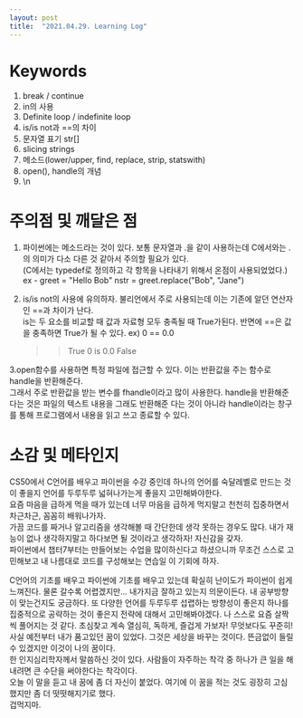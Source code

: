```yaml
---
layout: post
title:  "2021.04.29. Learning Log"
---
```


# Keywords
  
1. break / continue  
2. in의 사용  
3. Definite loop / indefinite loop  
4. is/is not과 ==의 차이  
5. 문자열 표기 str[]  
6. slicing strings  
7. 메소드(lower/upper, find, replace, strip, statswith)  
8. open(), handle의 개념  
9. \n  
  
  
# 주의점 및 깨달은 점
  
1. 파이썬에는 메소드라는 것이 있다. 보통 문자열과 .을 같이 사용하는데 C에서와는 .의 의미가 다소 다른 것 같아서 주의할 필요가 있다.  
 (C에서는 typedef로 정의하고 각 항목을 나타내기 위해서 온점이 사용되었었다.)
ex - greet = "Hello Bob"
     nstr = greet.replace("Bob", "Jane")
  
  
2. is/is not의 사용에 유의하자. 불리언에서 주로 사용되는데 이는 기존에 알던 연산자인 ==과 차이가 난다.  
 is는 두 요소를 비교할 때 값과 자료형 모두 충족될 때 True가된다. 반면에 ==은 값을 충족하면 True가 될 수 있다.
 ex) 0 == 0.0
   >> True
     0 is 0.0
   >> False
  
  
3.open함수를 사용하면 특정 파일에 접근할 수 있다. 이는 반환값을 주는 함수로 handle을 반환해준다.  
그래서 주로 반환값을 받는 변수를 fhandle이라고 많이 사용한다. handle을 반환해준 다는 것은 파일의 텍스트 내용을 그래도 반환해준 다는 것이 아니라
handle이라는 창구를 통해 프로그램에서 내용을 읽고 쓰고 종료할 수 있다.
  
  
# 소감 및 메타인지
  
CS50에서 C언어를 배우고 파이썬을 수강 중인데 하나의 언어를 숙달레벨로 만드는 것이 좋을지 언어를 두루두루 넓혀나가는게 좋을지 고민해봐야한다.  
요즘 마음을 급하게 먹을 때가 있는데 너무 마음을 급하게 먹지말고 천천히 집중하면서 차근차근, 꼼꼼히 배워나가자.  
가끔 코드를 짜거나 알고리즘을 생각해볼 때 간단한데 생각 못하는 경우도 많다. 내가 재능이 없나 생각하지말고 하다보면 될 것이라고 생각하자! 자신감을 갖자.  
파이썬에서 챕터7부터는 만들어보는 수업을 많이하신다고 하셨으니까 무조건 스스로 고민해보고 내 나름대로 코드를 구성해보는 연습일 이 기회에 하자.
  
C언어의 기초를 배우고 파이썬에 기초를 배우고 있는데 확실히 난이도가 파이썬이 쉽게 느껴진다. 물론 갈수록 어렵겠지만... 내가지금 잘하고 있는지 의문이든다.
내 공부방향이 맞는건지도 궁금하다. 또 다양한 언어를 두루두루 섭렵하는 방향성이 좋은지 하나를 집중적으로 공략하는 것이 좋은지 전략에 대해서 고민해봐야겠다.
나 스스로 요즘 살짝씩 풀어지는 것 같다. 초심찾고 계속 열심히, 독하게, 즐겁게 가보자! 무엇보다도 꾸준히!  
사실 예전부터 내가 품고있던 꿈이 있었다. 그것은 세상을 바꾸는 것이다. 뜬금없이 들릴 수 있겠지만 이것이 나의 꿈이다.  
한 인지심리학자께서 말씀하신 것이 있다. 사람들이 자주하는 착각 중 하나가 큰 일을 해내려면 큰 수단을 써야한다는 착각이다.  
오늘 이 말을 듣고 내 꿈에 좀 더 자신이 붙었다. 여기에 이 꿈을 적는 것도 굉장히 고심했지만 좀 더 떳떳해지기로 했다.  
겁먹지마.

